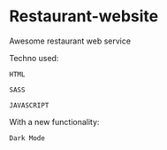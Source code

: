 # Restaurant-website
Awesome restaurant web service

Techno used:

    HTML

    SASS
    
    JAVASCRIPT

With a new functionality:

    Dark Mode
